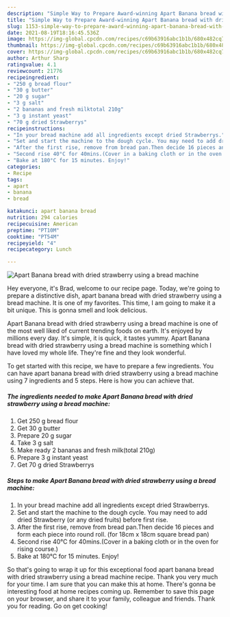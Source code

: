 ```yaml
---
description: "Simple Way to Prepare Award-winning Apart Banana bread with dried strawberry using a bread machine"
title: "Simple Way to Prepare Award-winning Apart Banana bread with dried strawberry using a bread machine"
slug: 1153-simple-way-to-prepare-award-winning-apart-banana-bread-with-dried-strawberry-using-a-bread-machine
date: 2021-08-19T18:16:45.536Z
image: https://img-global.cpcdn.com/recipes/c69b63916abc1b1b/680x482cq70/apart-banana-bread-with-dried-strawberry-using-a-bread-machine-recipe-main-photo.jpg
thumbnail: https://img-global.cpcdn.com/recipes/c69b63916abc1b1b/680x482cq70/apart-banana-bread-with-dried-strawberry-using-a-bread-machine-recipe-main-photo.jpg
cover: https://img-global.cpcdn.com/recipes/c69b63916abc1b1b/680x482cq70/apart-banana-bread-with-dried-strawberry-using-a-bread-machine-recipe-main-photo.jpg
author: Arthur Sharp
ratingvalue: 4.1
reviewcount: 21776
recipeingredient:
- "250 g bread flour"
- "30 g butter"
- "20 g sugar"
- "3 g salt"
- "2 bananas and fresh milktotal 210g"
- "3 g instant yeast"
- "70 g dried Strawberrys"
recipeinstructions:
- "In your bread machine add all ingredients except dried Strawberrys."
- "Set and start the machine to the dough cycle. You may need to add dried Strawberry (or any dried fruits) before first rise."
- "After the first rise, remove from bread pan.Then decide 16 pieces and form each piece into round roll. (for 18cm x 18cm square bread pan)"
- "Second rise 40°C for 40mins.(Cover in a baking cloth or in the oven for rising course.)"
- "Bake at 180°C for 15 minutes. Enjoy!"
categories:
- Recipe
tags:
- apart
- banana
- bread

katakunci: apart banana bread 
nutrition: 294 calories
recipecuisine: American
preptime: "PT10M"
cooktime: "PT54M"
recipeyield: "4"
recipecategory: Lunch

---
```



![Apart Banana bread with dried strawberry using a bread machine](https://img-global.cpcdn.com/recipes/c69b63916abc1b1b/680x482cq70/apart-banana-bread-with-dried-strawberry-using-a-bread-machine-recipe-main-photo.jpg)

Hey everyone, it's Brad, welcome to our recipe page. Today, we're going to prepare a distinctive dish, apart banana bread with dried strawberry using a bread machine. It is one of my favorites. This time, I am going to make it a bit unique. This is gonna smell and look delicious.

Apart Banana bread with dried strawberry using a bread machine is one of the most well liked of current trending foods on earth. It's enjoyed by millions every day. It's simple, it is quick, it tastes yummy. Apart Banana bread with dried strawberry using a bread machine is something which I have loved my whole life. They're fine and they look wonderful.




To get started with this recipe, we have to prepare a few ingredients. You can have apart banana bread with dried strawberry using a bread machine using 7 ingredients and 5 steps. Here is how you can achieve that.

<!--inarticleads1-->

##### The ingredients needed to make Apart Banana bread with dried strawberry using a bread machine:

1. Get 250 g bread flour
1. Get 30 g butter
1. Prepare 20 g sugar
1. Take 3 g salt
1. Make ready 2 bananas and fresh milk(total 210g)
1. Prepare 3 g instant yeast
1. Get 70 g dried Strawberrys




<!--inarticleads2-->

##### Steps to make Apart Banana bread with dried strawberry using a bread machine:

1. In your bread machine add all ingredients except dried Strawberrys.
1. Set and start the machine to the dough cycle. You may need to add dried Strawberry (or any dried fruits) before first rise.
1. After the first rise, remove from bread pan.Then decide 16 pieces and form each piece into round roll. (for 18cm x 18cm square bread pan)
1. Second rise 40°C for 40mins.(Cover in a baking cloth or in the oven for rising course.)
1. Bake at 180°C for 15 minutes. Enjoy!




So that's going to wrap it up for this exceptional food apart banana bread with dried strawberry using a bread machine recipe. Thank you very much for your time. I am sure that you can make this at home. There's gonna be interesting food at home recipes coming up. Remember to save this page on your browser, and share it to your family, colleague and friends. Thank you for reading. Go on get cooking!
